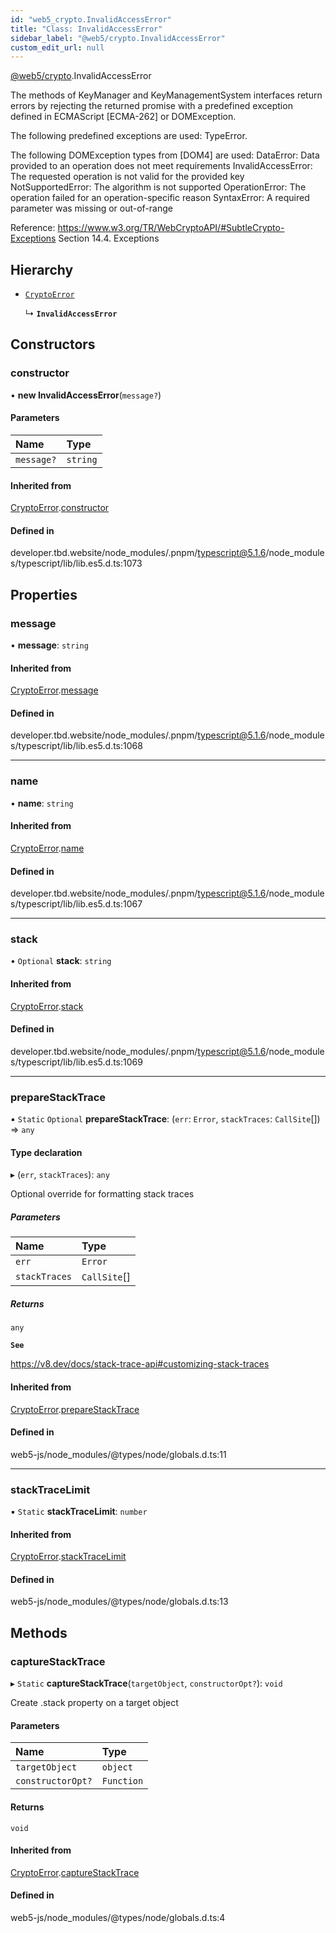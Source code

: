 ```yaml
---
id: "web5_crypto.InvalidAccessError"
title: "Class: InvalidAccessError"
sidebar_label: "@web5/crypto.InvalidAccessError"
custom_edit_url: null
---
```


[@web5/crypto](../modules/web5_crypto.md).InvalidAccessError

The methods of KeyManager and KeyManagementSystem interfaces return
errors by rejecting the returned promise with a predefined exception
defined in ECMAScript [ECMA-262] or DOMException.

The following predefined exceptions are used: TypeError.

The following DOMException types from [DOM4] are used:
  DataError: Data provided to an operation does not meet requirements
  InvalidAccessError: The requested operation is not valid for the provided key
  NotSupportedError: The algorithm is not supported
  OperationError: The operation failed for an operation-specific reason
  SyntaxError: A required parameter was missing or out-of-range

Reference: https://www.w3.org/TR/WebCryptoAPI/#SubtleCrypto-Exceptions
           Section 14.4. Exceptions

## Hierarchy

- [`CryptoError`](web5_crypto.CryptoError.md)

  ↳ **`InvalidAccessError`**

## Constructors

### constructor

• **new InvalidAccessError**(`message?`)

#### Parameters

| Name | Type |
| :------ | :------ |
| `message?` | `string` |

#### Inherited from

[CryptoError](web5_crypto.CryptoError.md).[constructor](web5_crypto.CryptoError.md#constructor)

#### Defined in

developer.tbd.website/node_modules/.pnpm/typescript@5.1.6/node_modules/typescript/lib/lib.es5.d.ts:1073

## Properties

### message

• **message**: `string`

#### Inherited from

[CryptoError](web5_crypto.CryptoError.md).[message](web5_crypto.CryptoError.md#message)

#### Defined in

developer.tbd.website/node_modules/.pnpm/typescript@5.1.6/node_modules/typescript/lib/lib.es5.d.ts:1068

___

### name

• **name**: `string`

#### Inherited from

[CryptoError](web5_crypto.CryptoError.md).[name](web5_crypto.CryptoError.md#name)

#### Defined in

developer.tbd.website/node_modules/.pnpm/typescript@5.1.6/node_modules/typescript/lib/lib.es5.d.ts:1067

___

### stack

• `Optional` **stack**: `string`

#### Inherited from

[CryptoError](web5_crypto.CryptoError.md).[stack](web5_crypto.CryptoError.md#stack)

#### Defined in

developer.tbd.website/node_modules/.pnpm/typescript@5.1.6/node_modules/typescript/lib/lib.es5.d.ts:1069

___

### prepareStackTrace

▪ `Static` `Optional` **prepareStackTrace**: (`err`: `Error`, `stackTraces`: `CallSite`[]) => `any`

#### Type declaration

▸ (`err`, `stackTraces`): `any`

Optional override for formatting stack traces

##### Parameters

| Name | Type |
| :------ | :------ |
| `err` | `Error` |
| `stackTraces` | `CallSite`[] |

##### Returns

`any`

**`See`**

https://v8.dev/docs/stack-trace-api#customizing-stack-traces

#### Inherited from

[CryptoError](web5_crypto.CryptoError.md).[prepareStackTrace](web5_crypto.CryptoError.md#preparestacktrace)

#### Defined in

web5-js/node_modules/@types/node/globals.d.ts:11

___

### stackTraceLimit

▪ `Static` **stackTraceLimit**: `number`

#### Inherited from

[CryptoError](web5_crypto.CryptoError.md).[stackTraceLimit](web5_crypto.CryptoError.md#stacktracelimit)

#### Defined in

web5-js/node_modules/@types/node/globals.d.ts:13

## Methods

### captureStackTrace

▸ `Static` **captureStackTrace**(`targetObject`, `constructorOpt?`): `void`

Create .stack property on a target object

#### Parameters

| Name | Type |
| :------ | :------ |
| `targetObject` | `object` |
| `constructorOpt?` | `Function` |

#### Returns

`void`

#### Inherited from

[CryptoError](web5_crypto.CryptoError.md).[captureStackTrace](web5_crypto.CryptoError.md#capturestacktrace)

#### Defined in

web5-js/node_modules/@types/node/globals.d.ts:4
